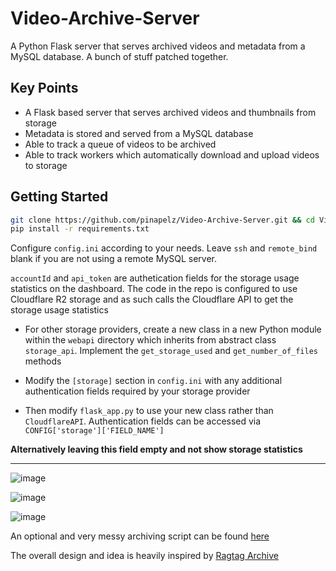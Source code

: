# Video-Archive-Server

A Python Flask server that serves archived videos and metadata from a MySQL database. A bunch of stuff patched together.

## Key Points
- A Flask based server that serves archived videos and thumbnails from storage
- Metadata is stored and served from a MySQL database
- Able to track a queue of videos to be archived
- Able to track workers which automatically download and upload videos to storage


## Getting Started
```bash
git clone https://github.com/pinapelz/Video-Archive-Server.git && cd Video-Archive-Server
pip install -r requirements.txt
```
Configure `config.ini` according to your needs. Leave `ssh` and `remote_bind` blank if you are not using a remote MySQL server.

`accountId` and `api_token` are authetication fields for the storage usage statistics on the dashboard. The code in the repo is configured to use Cloudflare R2 storage and as such calls the Cloudflare API to get the storage usage statistics

- For other storage providers, create a new class in a new Python module within the `webapi` directory which inherits from abstract class `storage_api`. Implement the `get_storage_used` and `get_number_of_files` methods

- Modify the `[storage]` section in  `config.ini` with any additional authentication fields required by your storage provider

- Then modify `flask_app.py` to use your new class rather than `CloudflareAPI`. Authentication fields can be accessed via `CONFIG['storage']['FIELD_NAME']`

**Alternatively leaving this field empty and not show storage statistics**


---
![image](https://github.com/pinapelz/Video-Archive-Server/assets/21994085/eb626166-f6db-43c9-89d3-4986c6a8d2cd)

![image](https://github.com/pinapelz/Video-Archive-Server/assets/21994085/2602aadb-5b33-4659-9da5-117aa2f92e3f)

![image](https://github.com/pinapelz/Video-Archive-Server/assets/21994085/16646e1e-977c-4c92-92e8-4d18963a2db4)

An optional and very messy archiving script can be found [here](https://github.com/pinapelz/Video-Archive-Worker)

The overall design and idea is heavily inspired by [Ragtag Archive](https://archive.ragtag.moe/)